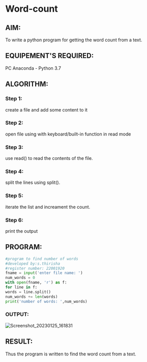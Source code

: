# Word-count
## AIM:
To write a python program for getting the word count from a text.
## EQUIPEMENT'S REQUIRED: 
PC
Anaconda - Python 3.7
## ALGORITHM: 
### Step 1:

create a file and add some content to it

### Step 2: 

open file using with keyboard/built-in function in read mode
 
### Step 3: 

use read() to read the contents of the file.

### Step 4:  

split the lines using split().

### Step 5: 

iterate the list and increament the count.

### Step 6: 

print the output

## PROGRAM:
```python
#program to find number of words
#developed by:s.thirisha
#register number: 22001920
fname = input('enter file name: ')
num_words = 0
with open(fname, 'r') as f:
for line in f:
words = line.split()
num_words += len(words)
print('number of words: ',num_words)
```

### OUTPUT:
![Screenshot_20230125_161831](https://user-images.githubusercontent.com/120380280/214619989-29303e4f-fe07-4143-81a9-67c4e985d53b.png)

## RESULT:
Thus the program is written to find the word count from a text.
